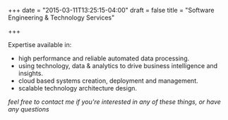 +++
date = "2015-03-11T13:25:15-04:00"
draft = false
title = "Software Engineering & Technology Services"

+++

Expertise available in:

* high performance and reliable automated data processing.
* using technology, data & analytics to drive business intelligence and insights.
* cloud based systems creation, deployment and management.
* scalable technology architecture design.

_feel free to contact me if you're interested in any of these things, or have any questions_
